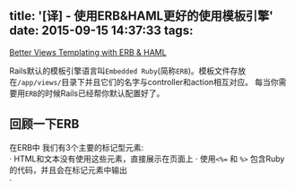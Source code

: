 title: '[译] - 使用ERB&HAML更好的使用模板引擎'
date: 2015-09-15 14:37:33
tags:
---

[Better Views Templating with ERB & HAML](http://tutorials.jumpstartlab.com/topics/better_views/erb_and_haml.html)

  Rails默认的模板引擎语言叫`Embedded Ruby`(简称`ERB`)。模板文件存放在`/app/views/`目录下并且它们的名字与controller和action相互对应。
每当你需要用`ERB`的时候Rails已经帮你默认配置好了。

  ## 回顾一下ERB
  在ERB中 我们有3个主要的标记型元素:  
    · HTML和文本没有使用这些元素，直接展示在页面上
    · 使用`<%=` 和 `%>` 包含Ruby的代码，并且会在标记元素中输出  
    ·
